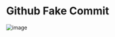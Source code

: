 # Github Fake Commit
![image](https://i.ibb.co/yXsgj9V/213925762-370bd07f-e82c-42e4-819d-9403b4038a53.png)
